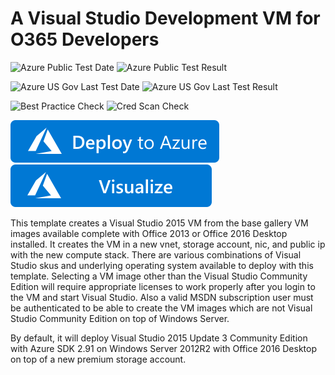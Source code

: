 # A Visual Studio Development VM for O365 Developers

![Azure Public Test Date](https://azurequickstartsservice.blob.core.windows.net/badges/visual-studio-dev-vm-O365/PublicLastTestDate.svg)
![Azure Public Test Result](https://azurequickstartsservice.blob.core.windows.net/badges/visual-studio-dev-vm-O365/PublicDeployment.svg)

![Azure US Gov Last Test Date](https://azurequickstartsservice.blob.core.windows.net/badges/visual-studio-dev-vm-O365/FairfaxLastTestDate.svg)
![Azure US Gov Last Test Result](https://azurequickstartsservice.blob.core.windows.net/badges/visual-studio-dev-vm-O365/FairfaxDeployment.svg)

![Best Practice Check](https://azurequickstartsservice.blob.core.windows.net/badges/visual-studio-dev-vm-O365/BestPracticeResult.svg)
![Cred Scan Check](https://azurequickstartsservice.blob.core.windows.net/badges/visual-studio-dev-vm-O365/CredScanResult.svg)

[![Deploy To Azure](https://raw.githubusercontent.com/Azure/azure-quickstart-templates/master/1-CONTRIBUTION-GUIDE/images/deploytoazure.svg?sanitize=true)]("https://portal.azure.com/#create/Microsoft.Template/uri/https%3A%2F%2Fraw.githubusercontent.com%2FAzure%2Fazure-quickstart-templates%2Fmaster%2Fvisual-studio-dev-vm-O365%2Fazuredeploy.json")  [![Visualize](https://raw.githubusercontent.com/Azure/azure-quickstart-templates/master/1-CONTRIBUTION-GUIDE/images/visualizebutton.svg?sanitize=true)]("http://armviz.io/#/?load=https%3A%2F%2Fraw.githubusercontent.com%2FAzure%2Fazure-quickstart-templates%2Fmaster%2Fvisual-studio-dev-vm-O365%2Fazuredeploy.json")
    


    


This template creates a Visual Studio 2015 VM from the base gallery VM images available complete with Office 2013 or Office 2016 Desktop installed.  It creates the VM in a new vnet, storage account, nic, and public ip with the new compute stack. There are various combinations of Visual Studio skus and underlying operating system available to deploy with this template.  Selecting a VM image other than the Visual Studio Community Edition will require appropriate licenses to work properly after you login to the VM and start Visual Studio. Also a valid MSDN subscription user must be authenticated to be able to create the VM images which are not Visual Studio Community Edition on top of Windows Server.

By default, it will deploy Visual Studio 2015 Update 3 Community Edition with Azure SDK 2.91 on Windows Server 2012R2 with Office 2016 Desktop on top of a new premium storage account.


